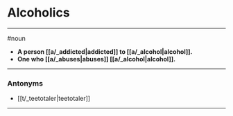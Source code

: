 # Alcoholics
---
#noun
- **A person [[a/_addicted|addicted]] to [[a/_alcohol|alcohol]].**
- **One who [[a/_abuses|abuses]] [[a/_alcohol|alcohol]].**
---
### Antonyms
- [[t/_teetotaler|teetotaler]]
---

